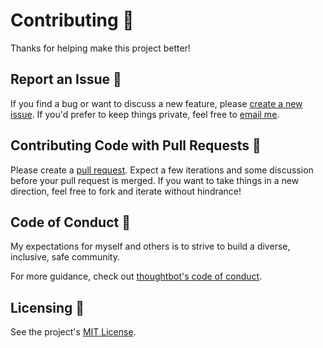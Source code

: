 # Contributing 👫

Thanks for helping make this project better!

## Report an Issue 🐛

If you find a bug or want to discuss a new feature, please [create a new issue](https://github.com/tatethurston/nextjs-routes/issues). If you'd prefer to keep things private, feel free to [email me](mailto:tatethurston@gmail.com?subject=nextjs-routes).

## Contributing Code with Pull Requests 🎁

Please create a [pull request](https://github.com/tatethurston/nextjs-routes/pulls). Expect a few iterations and some discussion before your pull request is merged. If you want to take things in a new direction, feel free to fork and iterate without hindrance!

## Code of Conduct 🧐

My expectations for myself and others is to strive to build a diverse, inclusive, safe community.

For more guidance, check out [thoughtbot's code of conduct](https://thoughtbot.com/open-source-code-of-conduct).

## Licensing 📃

See the project's [MIT License](https://github.com/tatethurston/nextjs-routes/blob/main/LICENSE).
